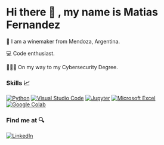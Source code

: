 # Hi there 👋 , my name is Matias Fernandez

🍷 I am a winemaker from Mendoza, Argentina.

💻 Code enthusiast. 

🕵🏻‍♂️ On my way to my Cybersecurity Degree.

<!--
**m4lbec/m4lbec** is a ✨ _special_ ✨ repository because its `README.md` (this file) appears on your GitHub profile.



- 🔭 I’m currently working on ...
- 🌱 I’m currently learning ...
- 👯 I’m looking to collaborate on ...
- 🤔 I’m looking for help with ...
- 💬 Ask me about ...
- 📫 How to reach me: ...
- 😄 Pronouns: ...
- ⚡ Fun fact: ...
-->


### Skills 📈
[![Python](https://img.shields.io/badge/Python-3776AB?style=for-the-badge&logo=python&logoColor=white&labelColor=101010)]()
[![Visual Studio Code](https://img.shields.io/badge/VisualStudioCode-007ACC?style=for-the-badge&logo=visualstudiocode&logoColor=white&labelColor=101010)]()
[![Jupyter](https://img.shields.io/badge/Jupyter-F37626?style=for-the-badge&logo=jupyter&logoColor=white&labelColor=101010)]()
[![Microsoft Excel](https://img.shields.io/badge/MicrosoftExcel-217346?style=for-the-badge&logo=microsoftexcel&logoColor=white&labelColor=101010)]()
[![Google Colab](https://img.shields.io/badge/GoogleColab-F9AB00?style=for-the-badge&logo=googlecolab&logoColor=white&labelColor=101010)]()
</br>

### Find me at 🔍

[![LinkedIn](https://img.shields.io/badge/LinkedIn-Matias_Fernandez-0077B5?style=for-the-badge&logo=linkedin&logoColor=white&labelColor=101010)](https://www.linkedin.com/in/matiasafernandez/)

